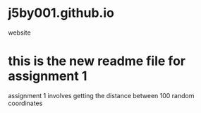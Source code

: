 # j5by001.github.io
 website
# this is the new readme file for assignment 1
assignment 1 involves getting the distance between 100 random coordinates
